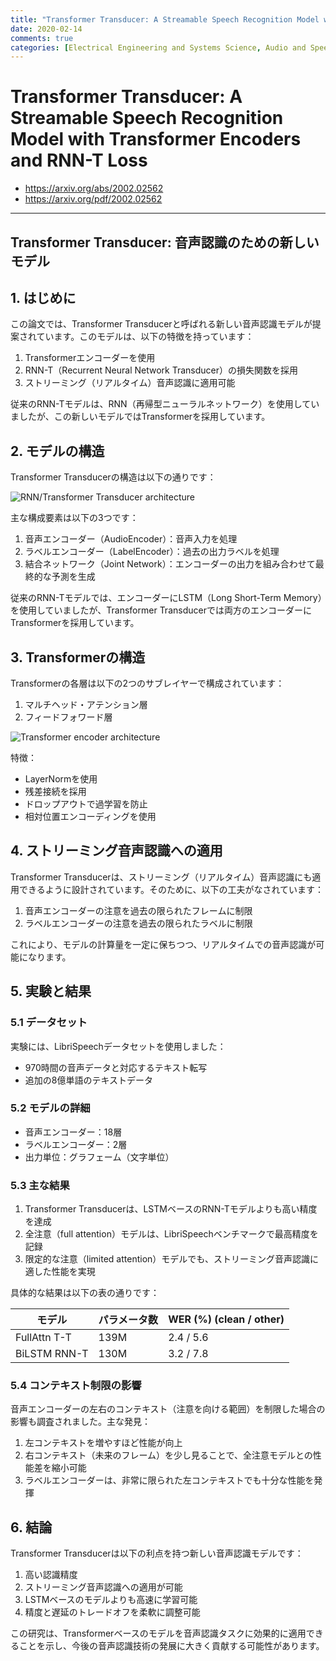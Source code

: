 ```yaml
---
title: "Transformer Transducer: A Streamable Speech Recognition Model with Transformer Encoders and RNN-T Loss"
date: 2020-02-14
comments: true
categories: [Electrical Engineering and Systems Science, Audio and Speech Processing]
---
```


# Transformer Transducer: A Streamable Speech Recognition Model with Transformer Encoders and RNN-T Loss
- <https://arxiv.org/abs/2002.02562>
- <https://arxiv.org/pdf/2002.02562>

---
## Transformer Transducer: 音声認識のための新しいモデル

## 1. はじめに

この論文では、Transformer Transducerと呼ばれる新しい音声認識モデルが提案されています。このモデルは、以下の特徴を持っています：

1. Transformerエンコーダーを使用
2. RNN-T（Recurrent Neural Network Transducer）の損失関数を採用
3. ストリーミング（リアルタイム）音声認識に適用可能

従来のRNN-Tモデルは、RNN（再帰型ニューラルネットワーク）を使用していましたが、この新しいモデルではTransformerを採用しています。

## 2. モデルの構造

Transformer Transducerの構造は以下の通りです：

![RNN/Transformer Transducer architecture](https://github.com/user-attachments/assets/71ad9240-1e2b-4cd2-b4bb-44e0e606f673)

主な構成要素は以下の3つです：

1. 音声エンコーダー（AudioEncoder）：音声入力を処理
2. ラベルエンコーダー（LabelEncoder）：過去の出力ラベルを処理
3. 結合ネットワーク（Joint Network）：エンコーダーの出力を組み合わせて最終的な予測を生成

従来のRNN-Tモデルでは、エンコーダーにLSTM（Long Short-Term Memory）を使用していましたが、Transformer Transducerでは両方のエンコーダーにTransformerを採用しています。

## 3. Transformerの構造

Transformerの各層は以下の2つのサブレイヤーで構成されています：

1. マルチヘッド・アテンション層
2. フィードフォワード層

![Transformer encoder architecture](https://github.com/user-attachments/assets/390fa731-6ada-43eb-962f-894e798e3974)

特徴：
- LayerNormを使用
- 残差接続を採用
- ドロップアウトで過学習を防止
- 相対位置エンコーディングを使用

## 4. ストリーミング音声認識への適用

Transformer Transducerは、ストリーミング（リアルタイム）音声認識にも適用できるように設計されています。そのために、以下の工夫がなされています：

1. 音声エンコーダーの注意を過去の限られたフレームに制限
2. ラベルエンコーダーの注意を過去の限られたラベルに制限

これにより、モデルの計算量を一定に保ちつつ、リアルタイムでの音声認識が可能になります。

## 5. 実験と結果

### 5.1 データセット

実験には、LibriSpeechデータセットを使用しました：
- 970時間の音声データと対応するテキスト転写
- 追加の8億単語のテキストデータ

### 5.2 モデルの詳細

- 音声エンコーダー：18層
- ラベルエンコーダー：2層
- 出力単位：グラフェーム（文字単位）

### 5.3 主な結果

1. Transformer Transducerは、LSTMベースのRNN-Tモデルよりも高い精度を達成
2. 全注意（full attention）モデルは、LibriSpeechベンチマークで最高精度を記録
3. 限定的な注意（limited attention）モデルでも、ストリーミング音声認識に適した性能を実現

具体的な結果は以下の表の通りです：

| モデル | パラメータ数 | WER (%) (clean / other) |
|-------|------------|------------------------|
| FullAttn T-T | 139M | 2.4 / 5.6 |
| BiLSTM RNN-T | 130M | 3.2 / 7.8 |

### 5.4 コンテキスト制限の影響

音声エンコーダーの左右のコンテキスト（注意を向ける範囲）を制限した場合の影響も調査されました。主な発見：

1. 左コンテキストを増やすほど性能が向上
2. 右コンテキスト（未来のフレーム）を少し見ることで、全注意モデルとの性能差を縮小可能
3. ラベルエンコーダーは、非常に限られた左コンテキストでも十分な性能を発揮

## 6. 結論

Transformer Transducerは以下の利点を持つ新しい音声認識モデルです：

1. 高い認識精度
2. ストリーミング音声認識への適用が可能
3. LSTMベースのモデルよりも高速に学習可能
4. 精度と遅延のトレードオフを柔軟に調整可能

この研究は、Transformerベースのモデルを音声認識タスクに効果的に適用できることを示し、今後の音声認識技術の発展に大きく貢献する可能性があります。
